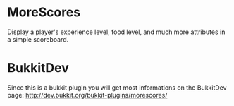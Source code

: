 MoreScores
==========

Display a player's experience level, food level, and much more attributes in a simple scoreboard.

BukkitDev
====
Since this is a bukkit plugin you will get most informations on the BukkitDev page: http://dev.bukkit.org/bukkit-plugins/morescores/
